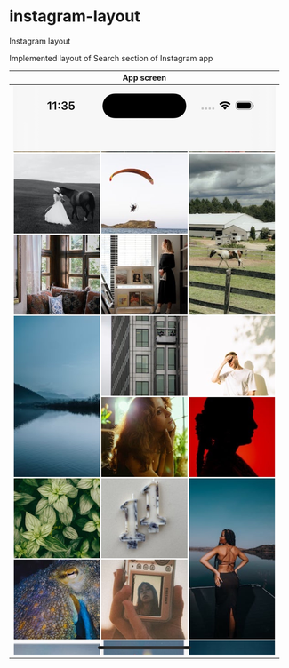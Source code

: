 # instagram-layout
Instagram layout 

Implemented layout of Search section of Instagram app

| App screen            |
|-----------------------|
| ![](insta-layout.jpg) |
